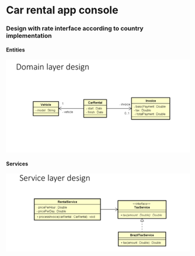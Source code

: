 # Car rental app console
### Design with rate interface according to country implementation

#### Entities
![umlclass](/img/Entities.png/)

#### Services
![umlclass](/img/services.png/)
